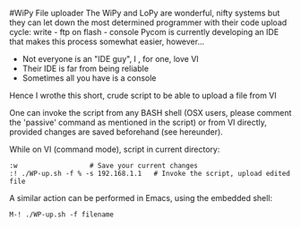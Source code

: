 #WiPy File uploader
The WiPy and LoPy are wonderful, nifty systems but they can let down the most determined programmer with their code upload cycle: write - ftp on flash - console 
Pycom is currently developing an IDE that makes this process somewhat easier, however...
- Not everyone is an "IDE guy", I , for one, love VI
- Their IDE is far from being reliable
- Sometimes all you have is a console

Hence I wrothe this short, crude script to be able to upload a file from VI

One can invoke the script from any BASH shell (OSX users, please comment the 'passive' command as mentioned in the script) or from VI directly, provided changes are saved beforehand (see hereunder).

While on VI (command mode), script in current directory:
```
:w					# Save your current changes
:! ./WP-up.sh -f % -s 192.168.1.1	# Invoke the script, upload edited file
```

A similar action can be performed in Emacs, using the embedded shell:
 
```
M-! ./WP-up.sh -f filename
```

